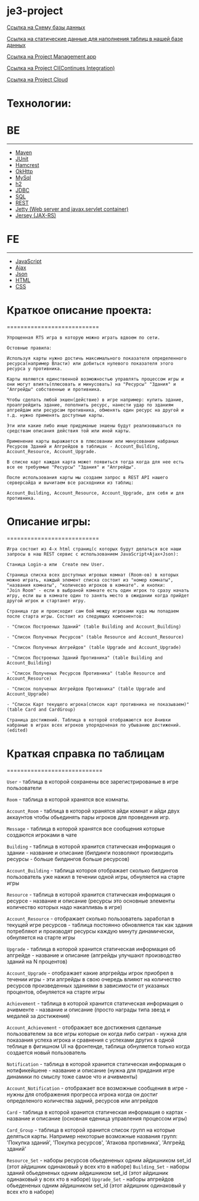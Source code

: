 # je3-project

[Ссылка на Схему базы данных](https://app.sqldbm.com/MySQL/Edit/p43934/)

[Ссылка на статические данные для наполнения таблиц в нашей базе данных](https://docs.google.com/spreadsheets/d/1BEA-_cTu4PggzN32PsvMAReF-o24hz7FQkcQkyPnmEI/edit#gid=567549390)

[Ссылка на Project Management app](https://trello.com/b/ogkPLt2D/strategy-card-game)

[Ссылка на Project CI(Continues Integration)](https://travis-ci.org/)

[Ссылка на Project Cloud](https://devcenter.heroku.com/categories/reference)


# Технологии:
# BE
---------------------
- [Maven](https://maven.apache.org/)
- [JUnit](https://junit.org/junit4/)
- [Hamcrest](http://hamcrest.org/JavaHamcrest/)
- [OkHttp](http://square.github.io/okhttp/)
- [MySql](https://www.mysql.com/)
- [h2](https://www.tutorialspoint.com/h2_database/index.htm)
- [JDBC](https://docs.oracle.com/javase/tutorial/jdbc/basics/index.html)
- [SQL](https://www.w3schools.com/sql/)
- [REST](https://www.codecademy.com/articles/what-is-rest)
- [Jetty (Web server and javax.servlet container)](https://www.eclipse.org/jetty/)
- [Jersey (JAX-RS)](https://jersey.github.io/)

# FE
---------------------
- [JavaScript](https://www.w3schools.com/jS/default.asp)
- [Ajax](https://www.w3schools.com/jS/js_ajax_intro.asp)
- [Json](https://www.w3schools.com/js/js_json_intro.asp)
- [HTML](https://www.w3schools.com/html/default.asp)
- [CSS](https://www.w3schools.com/css/default.asp)

# Краткое описание проекта:
=========================== 
```
Упрощенная RTS игра в которую можно играть вдвоем по сети. 

Остовные правила:

Используя карты нужно достичь максимального показателя определенного ресурса(например Власти) или добиться нулевого показателя этого ресурса у противника.

Карты являются единственной возможностью управлять процессом игры и они могут влиять(плюсовать и минусовать) на "Ресурсы" "Здания" и "Апгрейды" собственные и противника.

Чтобы сделать любой экшен(действие) в игре например: купить здание, проапгрейдить здание, пополнить ресурс, нанести удар по зданиям апгрейдам или ресурсам противника, обменять один ресурс на другой и т.д. нужно применять доступные карты.

Эти или какие либо иные придуманые экшены будут реализовываться по средствам описания действия той или иной карты. 

Применение карты выражается в плюсовании или минусовании набраных Ресурсов Зданий и Апгрейдов в таблицах - Account_Building, Account_Resource, Account_Upgrade.

В списке карт каждая карта может появиться тогда когда для нее есть все ее требуемые "Ресурсы" "Здания" и "Апгрейды".

После использования карты мы создаем запрос в REST API нашего серверсайда и вычитаем все расходники из таблиц:

Account_Building, Account_Resource, Account_Upgrade, для себя и для противника.
```

# Описание игры:
=========================== 
```
Игра состоит из 4-х html страниц(с которых будут делаться все наши запросы в наш REST сервис с использованием JavaScript+Ajax+Json):

Станица Login-а или  Create new User.

Страница списка всех доступных игровых комнат (Room-ов) в которых можно играть, каждый элемент списка состоит из "номер комнаты", "названия комнаты", "количесво игроков в комнате". и кнопки:
"Join Room" - если в выбраной комнате есть один игрок то сразу начать игру, если вы в комнате один то занять место в ожидании когда прийдет другой игрок и стартанет игру.

Страница где и происходит сам бой между игроками куда мы попадаем после старта игры. Состоит из следующих компонентов:

- "Список Построеных Зданий" (table Building and Account_Building)

- "Список Полученых Ресурсов" (table Resource and Account_Resource)

- "Список Полученых Апгрейдов" (table Upgrade and Account_Upgrade)

- "Список Построеных Зданий Противника" (table Building and Account_Building)

- "Список Полученых Ресурсов Противника" (table Resource and Account_Resource)

- "Список полученых Апгрейдов Противника" (table Upgrade and Account_Upgrade)

- "Список Карт текущего игрока(список карт противника не показываем)" (table Сard and CardGroup)

Страница достижений. Таблица в которой отображаются все Ачивки набраные в играх всех игроков упорядоченая по убыванию достижений. (edited)

```

# Краткая справка по таблицам
============================

`User` - таблица в которой сохранены все зарегистрированые в игре пользователи

`Room` - таблица в которой хранятся все комнаты.

`Account_Room` - таблица в которой хранятся айди комнат и айди двух аккаунтов чтобы обьединять пары игроков для проведения игр.

`Message` - таблица в которой хранятся все сообщения которые создаются игроками в чате

`Building` - таблица в которой хранится статическая информация о здании - название и описание (билдинги позволяют производить ресурсы - больше билдингов больше ресурсов)

`Account_Building` - таблица котороя отображает сколько билдингов пользователь уже нажил в течении одной игры, обнуляется на старте игры

`Resource` - таблица в которой хранится статическая информация о ресурсе - название и описание (ресурсы это основные элементы количество которых надо накапливаь в игре)

`Account_Resource` - отображает сколько пользователь заработал в текущей игре ресурсов - таблица постоянно обновляется так как здания потребляют и производят ресурсы каждую минуту динамически, обнуляется на старте игры

`Upgrade` - таблица в которой хранится статическая информация об апгрейде - название и описание (апгрейды улучшают производство зданий на N процентов)

`Account_Upgrade` - отображает какие апргрейды игрок приобрел в течении игры - эти апгрейды в свою очередь влияют на количество ресурсов произведенных зданиями в зависимости от указаных процентов, обнуляется на старте игры

`Achievement` - таблица в которой хранится статическая информация о ачивменте - название и описание (просто награды типа звезд и медалей за достижения)

`Account_Achievement` - отображает все достижения сделаные пользователем за все игры которые он когда либо сиграл - нужна для показания успеха игрока и сравнения с успехами других в одной теблице в фигишном UI на фронтенде, таблица обнуляется только когда создается новый пользователь

`Notification` - таблица в которой хранится статическая информация о нотификейшене - название и описание (нужна для придания игре динамики по смыслу тоже самое что и ачивменты)

`Account_Notification` - отображает все возможные сообщения в игре - нужны для отображения прогресса игрока когда он достиг определеного количества задний, ресурсов или апгрейдов

`Card` - таблица в которой хранится статическая информация о картах - название и описание (основная еденица управления процессом игры)

`Card_Group` - таблица в которой хранится список групп на которые деляться карты. Например некоторые возможные названия групп: 'Покупка зданий', 'Покупка ресурсов', 'Атакова противника', 'Апгрейд зданий'

`Resource_Set` - наборы ресурсов обьедененых одним айдишником set_id (этот айдишник одинаковый у всех кто в наборе)
`Building_Set` - наборы зданий обьедененых одним айдишником set_id (этот айдишник одинаковый у всех кто в наборе)
`Upgrade_Set` - наборы апгрейдов обьедененых одним айдишником set_id (этот айдишник одинаковый у всех кто в наборе)
